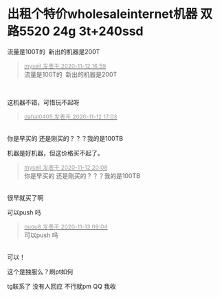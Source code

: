 # 出租个特价wholesaleinternet机器 双路5520 24g 3t+240ssd


流量是100T的&nbsp;&nbsp;新出的机器是200T

<div class="quote"><blockquote><font size="2"><a href="https://www.hostloc.com/forum.php?mod=redirect&amp;goto=findpost&amp;pid=9444238&amp;ptid=765794" target="_blank"><font color="#999999">myseil 发表于 2020-11-12 16:59</font></a></font><br />
流量是100T的&nbsp;&nbsp;新出的机器是200T</blockquote></div><br />
<img id="aimg_EVWKQ" onclick="zoom(this, this.src, 0, 0, 0)" class="zoom" src="https://i.loli.net/2020/11/12/scHRyiTg51kumXj.png" onmouseover="img_onmouseoverfunc(this)" onload="thumbImg(this)" border="0" alt="" />

这机器不错，可惜玩不起呀<img id="aimg_p1hM8" onclick="zoom(this, this.src, 0, 0, 0)" class="zoom" src="https://cdn.jsdelivr.net/gh/hishis/forum-master/public/images/patch.gif" onmouseover="img_onmouseoverfunc(this)" onload="thumbImg(this)" border="0" alt="" />

<div class="quote"><blockquote><font size="2"><a href="https://www.hostloc.com/forum.php?mod=redirect&amp;goto=findpost&amp;pid=9444281&amp;ptid=765794" target="_blank"><font color="#999999">dahai0405 发表于 2020-11-12 17:03</font></a></font></blockquote></div><br />
你是早买的 还是刚买的？？？我的是100TB

机器是好机器，但这价格买不起了。

<div class="quote"><blockquote><font size="2"><a href="https://www.hostloc.com/forum.php?mod=redirect&amp;goto=findpost&amp;pid=9445219&amp;ptid=765794" target="_blank"><font color="#999999">myseil 发表于 2020-11-12 20:08</font></a></font><br />
你是早买的 还是刚买的？？？我的是100TB</blockquote></div><br />
很早就买了啊

可以push 吗

<div class="quote"><blockquote><font size="2"><a href="https://www.hostloc.com/forum.php?mod=redirect&amp;goto=findpost&amp;pid=9446893&amp;ptid=765794" target="_blank"><font color="#999999">ouou8 发表于 2020-11-13 09:04</font></a></font><br />
可以push 吗</blockquote></div><br />
可以！

这个是独服么？刷pt如何<img src="static/image/smiley/default/lol.gif" smilieid="12" border="0" alt="" /><img id="aimg_NvM3b" onclick="zoom(this, this.src, 0, 0, 0)" class="zoom" src="https://cdn.jsdelivr.net/gh/hishis/forum-master/public/images/patch.gif" onmouseover="img_onmouseoverfunc(this)" onload="thumbImg(this)" border="0" alt="" />

tg联系了 没有人回应 不行就pm QQ 我收

